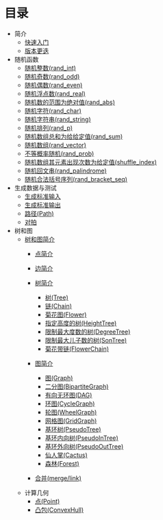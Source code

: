 # 目录

- 简介
  - [快速入门](./user/introduction/quick_start.md)
  - [版本更迭](./user/introduction/version.md)
- 随机函数
  - [随机整数(rand_int)](./user/rand/rand_int.md)
  - [随机奇数(rand_odd)](./user/rand/rand_odd.md)
  - [随机偶数(rand_even)](./user/rand/rand_even.md)
  - [随机浮点数(rand_real)](./user/rand/rand_real.md)
  - [随机数的范围为绝对值(rand_abs)](./user/rand/rand_abs.md)
  - [随机字符(rand_char)](./user/rand/rand_char.md)
  - [随机字符串(rand_string)](./user/rand/rand_string.md)
  - [随机排列(rand_p)](./user/rand/rand_p.md)
  - [随机数组总和为给给定值(rand_sum)](./user/rand/rand_sum.md)
  - [随机数组(rand_vector)](./user/rand/rand_vector.md)
  - [不等概率随机(rand_prob)](./user/rand/rand_prob.md)
  - [随机数组其元素出现次数为给定值(shuffle_index)](./user/rand/shuffle_index.md)
  - [随机回文串(rand_palindrome)](./user/rand/rand_palindrome.md)
  - [随机合法括号序列(rand_bracket_seq)](./user/rand/rand_bracket_seq.md)
- 生成数据与测试
    - [生成标准输入](./user/problem/make_inputs.md)
    - [生成标准输出](./user/problem/make_outputs.md)
    - [路径(Path)](./user/problem/path.md)
    - [对拍](./user/problem/compare.md)
- 树和图
    - [树和图简介](./user/graph/summary.md)
      - [点简介](./user/graph/node_summary.md)

      - [边简介](./user/graph/edge_summary.md)
    
      - [树简介](./user/graph/tree_summary.md)
        - [树(Tree)](./user/graph/tree.md)
        - [链(Chain)](./user/graph/chain.md)
        - [菊花图(Flower)](./user/graph/flower.md)
        - [指定高度的树(HeightTree)](./user/graph/height_tree.md)
        - [限制最大度数的树(DegreeTree)](./user/graph/degree_tree.md)
        - [限制最大儿子数的树(SonTree)](./user/graph/son_tree.md)
        - [菊花带链(FlowerChain)](./user/graph/flower_chain.md)
    
      - [图简介](./user/graph/graph_summary.md)
        - [图(Graph)](./user/graph/graph.md)
        - [二分图(BipartiteGraph)](./user/graph/bipartite_graph.md)
        - [有向无环图(DAG)](./user/graph/dag.md)
        - [环图(CycleGraph)](./user/graph/cycle_graph.md)
        - [轮图(WheelGraph)](./user/graph/wheel_graph.md)
        - [网格图(GridGraph)](./user/graph/grid_graph.md)
        - [基环树(PseudoTree)](./user/graph/pseudo_tree.md)
        - [基环内向树(PseudoInTree)](./user/graph/pseudo_in_tree.md)
        - [基环外向树(PseudoOutTree)](./user/graph/pseudo_out_tree.md)
        - [仙人掌(Cactus)](./user/graph/cactus.md)
        - [森林(Forest)](./user/graph/forest.md)
  
      - [合并(merge/link)](./user/graph/merge_link.md)
  - 计算几何
    - [点(Point)](./user/geometry/point.md)
    - [凸包(ConvexHull)](./user/geometry/convex_hull.md)
